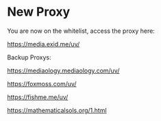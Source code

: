 # New Proxy
You are now on the whitelist, access the proxy here:

https://media.exid.me/uv/

Backup Proxys:

https://mediaology.mediaology.com/uv/

https://foxmoss.com/uv/

https://fishme.me/uv/

https://mathematicalsols.org/1.html
